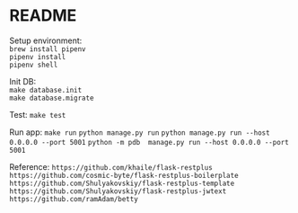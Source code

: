 # README

Setup environment:  </br>
  `brew install pipenv` </br>
  `pipenv install` </br>
  `pipenv shell`

Init DB:  </br>
  `make database.init`  </br>
  `make database.migrate`

Test:
  `make test`

Run app:
  `make run`
  `python manage.py run`
  `python manage.py run --host 0.0.0.0 --port 5001`
  `python -m pdb  manage.py run --host 0.0.0.0 --port 5001`

Reference:
  `https://github.com/khaile/flask-restplus`
  `https://github.com/cosmic-byte/flask-restplus-boilerplate`
  `https://github.com/Shulyakovskiy/flask-restplus-template`
  `https://github.com/Shulyakovskiy/flask-restplus-jwtext`
  `https://github.com/ramAdam/betty`
